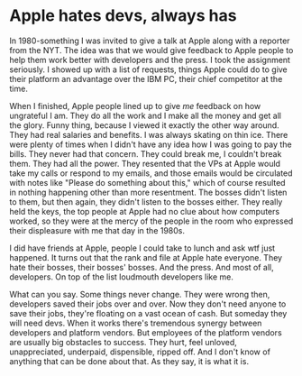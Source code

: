 # Apple hates devs, always has
In 1980-something I was invited to give a talk at Apple along with a reporter from the NYT. The idea was that we would give feedback to Apple people to help them work better with developers and the press. I took the assignment seriously. I showed up with a list of requests, things Apple could do to give their platform an advantage over the IBM PC, their chief competitor at the time. 

When I finished, Apple people lined up to give <i>me</i> feedback on how ungrateful I am. They do all the work and I make all the money and get all the glory. Funny thing, because I viewed it exactly the other way around. They had real salaries and benefits. I was always skating on thin ice. There were plenty of times when I didn't have any idea how I was going to pay the bills. They never had that concern. They could break me, I couldn't break them. They had all the power. They resented that the VPs at Apple would take my calls or respond to my emails, and those emails would be circulated with notes like "Please do something about this," which of course resulted in nothing happening other than more resentment. The bosses didn't listen to them, but then again, they didn't listen to the bosses either. They really held the keys, the top people at Apple had no clue about how computers worked, so they were at the mercy of the people in the room who expressed their displeasure with me that day in the 1980s. 

I did have friends at Apple, people I could take to lunch and ask wtf just happened. It turns out that the rank and file at Apple hate everyone. They hate their bosses, their bosses' bosses. And the press. And most of all, developers. On top of the list loudmouth developers like me. 

What can you say. Some things never change. They were wrong then, developers saved their jobs over and over. Now they don't need anyone to save their jobs, they're floating on a vast ocean of cash. But someday they will need devs. When it works there's tremendous synergy between developers and platform vendors. But employees of the platform vendors are usually big obstacles to success. They hurt, feel unloved, unappreciated, underpaid, dispensible, ripped off. And I don't know of anything that can be done about that. As they say, it is what it is. 

